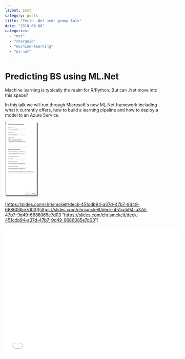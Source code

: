 ```yaml
---
layout: post
category: posts
title: "Perth .Net user group talk"
date: "2018-08-08"
categories: 
  - "net"
  - "chargeid"
  - "machine-learning"
  - "ml-net"
---
```


# Predicting BS using ML.Net

Machine learning is typically the realm for R/Python. But can .Net move into this space?

In this talk we will run through Microsoft's new ML.Net framework including what it currently offers, how to build a learning pipeline and how to deploy a model to an Azure Service.

[![image](https://raw.githubusercontent.com/chrismckelt/chrismckelt.github.io/master/_posts/posts/images//image_thumb-7.png "image")](/wp-content/uploads/2018/08/image-7.png)

[https://slides.com/chrismckelt/deck-451cdb94-a37d-47b7-9d49-6686065e7d03](https://slides.com/chrismckelt/deck-451cdb94-a37d-47b7-9d49-6686065e7d03 "https://slides.com/chrismckelt/deck-451cdb94-a37d-47b7-9d49-6686065e7d03")

  

<iframe width="576" height="420" src="//slides.com/chrismckelt/deck-451cdb94-a37d-47b7-9d49-6686065e7d03/embed?style=dark&amp;byline=hidden&amp;share=hidden" frameborder="0" scrolling="no" allowfullscreen mozallowfullscreen="" webkitallowfullscreen=""></iframe>
